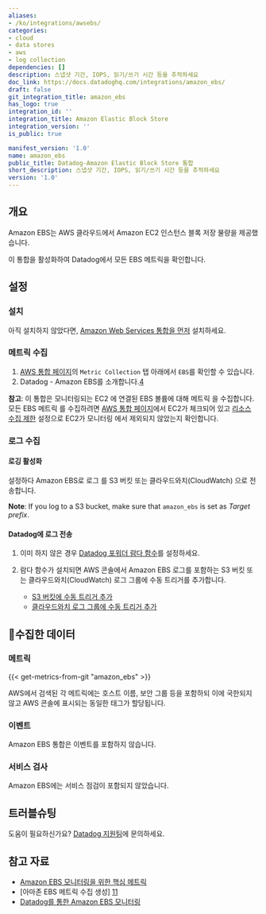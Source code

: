 ```yaml
---
aliases:
- /ko/integrations/awsebs/
categories:
- cloud
- data stores
- aws
- log collection
dependencies: []
description: 스냅샷 기간, IOPS, 읽기/쓰기 시간 등을 추적하세요
doc_link: https://docs.datadoghq.com/integrations/amazon_ebs/
draft: false
git_integration_title: amazon_ebs
has_logo: true
integration_id: ''
integration_title: Amazon Elastic Block Store
integration_version: ''
is_public: true

manifest_version: '1.0'
name: amazon_ebs
public_title: Datadog-Amazon Elastic Block Store 통합
short_description: 스냅샷 기간, IOPS, 읽기/쓰기 시간 등을 추적하세요
version: '1.0'
---
```


<!--  SOURCED FROM https://github.com/DataDog/dogweb -->
## 개요

Amazon EBS는 AWS 클라우드에서 Amazon EC2 인스턴스 블록 저장 물량을 제공했습니다.

이 통합을 활성화하여 Datadog에서 모든 EBS 메트릭을 확인합니다.

## 설정

### 설치

아직 설치하지 않았다면, [Amazon Web Services 통합을 먼저][1] 설치하세요.

### 메트릭 수집

1. [AWS 통합 페이지][2]의 `Metric Collection` 탭 아래에서 `EBS`를 확인할 수 있습니다.
2. Datadog - Amazon EBS를 소개합니다.[4]

**참고**: 이 통합은 모니터링되는 EC2 에 연결된 EBS 볼륨에 대해 메트릭 을 수집합니다. 모든 EBS 메트릭 를 수집하려면 [AWS 통합 페이지][2]에서 EC2가 체크되어 있고 [리소스 수집 제한][4] 설정으로 EC2가 모니터링 에서 제외되지 않았는지 확인합니다.

### 로그 수집

#### 로깅 활성화

설정하다 Amazon EBS로 로그 를 S3 버킷 또는 클라우드와치(CloudWatch) 으로 전송합니다.

**Note**: If you log to a S3 bucket, make sure that `amazon_ebs` is set as _Target prefix_.

#### Datadog에 로그 전송

1. 이미 하지 않은 경우 [Datadog 포워더 람다 함수][5]를 설정하세요.
2. 람다 함수가 설치되면 AWS  콘솔에서 Amazon EBS 로그를 포함하는 S3 버킷 또는 클라우드와치(CloudWatch) 로그 그룹에 수동 트리거를 추가합니다.

    - [S3 버킷에 수동 트리거 추가][6]
    - [클라우드와치 로그 그룹에 수동 트리거 추가][7]

## 수집한 데이터

### 메트릭
{{< get-metrics-from-git "amazon_ebs" >}}


AWS에서 검색된 각 메트릭에는 호스트 이름, 보안 그룹 등을 포함하되 이에 국한되지 않고 AWS 콘솔에 표시되는 동일한 태그가 할당됩니다.

### 이벤트

Amazon EBS 통합은 이벤트를 포함하지 않습니다.

### 서비스 검사

Amazon EBS에는 서비스 점검이 포함되지 않았습니다.

## 트러블슈팅

도움이 필요하신가요? [Datadog 지원팀][9]에 문의하세요.

## 참고 자료

- [Amazon EBS 모니터링을 위한 핵심 메트릭][10]
- [아마존 EBS 메트릭 수집 생성] [11]
- [Datadog를 통한 Amazon EBS 모니터링][12]

[1]: https://docs.datadoghq.com/ko/integrations/amazon_web_services/
[2]: https://app.datadoghq.com/integrations/amazon-web-services
[3]: https://app.datadoghq.com/integrations/amazon-ebs
[4]: https://docs.datadoghq.com/ko/account_management/billing/aws/#aws-resource-exclusion
[5]: https://docs.datadoghq.com/ko/logs/guide/forwarder/
[6]: https://docs.datadoghq.com/ko/integrations/amazon_web_services/?tab=allpermissions#collecting-logs-from-s3-buckets
[7]: https://docs.datadoghq.com/ko/integrations/amazon_web_services/?tab=allpermissions#collecting-logs-from-cloudwatch-log-group
[8]: https://github.com/DataDog/dogweb/blob/prod/integration/amazon_ebs/amazon_ebs_metadata.csv
[9]: https://docs.datadoghq.com/ko/help/
[10]: https://www.datadoghq.com/blog/amazon-ebs-monitoring
[11]: https://www.datadoghq.com/blog/collecting-amazon-ebs-metrics
[12]: https://www.datadoghq.com/blog/monitoring-amazon-ebs-volumes-with-datadog
